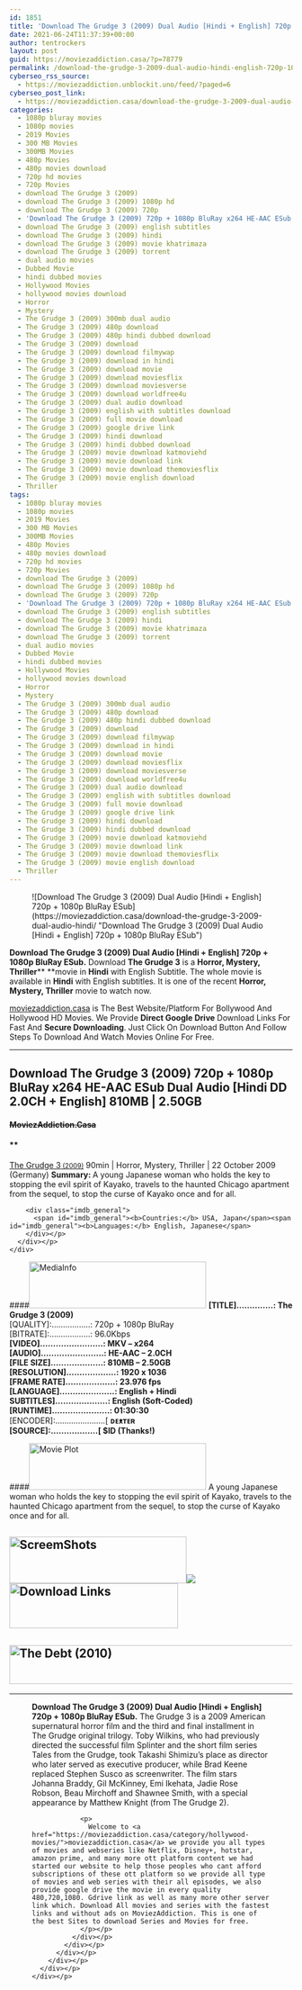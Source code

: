 ```yaml
---
id: 1851
title: 'Download The Grudge 3 (2009) Dual Audio [Hindi + English] 720p + 1080p BluRay ESub'
date: 2021-06-24T11:37:39+00:00
author: tentrockers
layout: post
guid: https://moviezaddiction.casa/?p=78779
permalink: /download-the-grudge-3-2009-dual-audio-hindi-english-720p-1080p-bluray-esub/
cyberseo_rss_source:
  - https://moviezaddiction.unblockit.uno/feed/?paged=6
cyberseo_post_link:
  - https://moviezaddiction.casa/download-the-grudge-3-2009-dual-audio-hindi/
categories:
  - 1080p bluray movies
  - 1080p movies
  - 2019 Movies
  - 300 MB Movies
  - 300MB Movies
  - 480p Movies
  - 480p movies download
  - 720p hd movies
  - 720p Movies
  - download The Grudge 3 (2009)
  - download The Grudge 3 (2009) 1080p hd
  - download The Grudge 3 (2009) 720p
  - 'Download The Grudge 3 (2009) 720p + 1080p BluRay x264 HE-AAC ESub Dual Audio [Hindi DD 2.0CH + English] 810MB | 2.50GB ~~MoviezAddiction.Casa~~'
  - download The Grudge 3 (2009) english subtitles
  - download The Grudge 3 (2009) hindi
  - download The Grudge 3 (2009) movie khatrimaza
  - download The Grudge 3 (2009) torrent
  - dual audio movies
  - Dubbed Movie
  - hindi dubbed movies
  - Hollywood Movies
  - hollywood movies download
  - Horror
  - Mystery
  - The Grudge 3 (2009) 300mb dual audio
  - The Grudge 3 (2009) 480p download
  - The Grudge 3 (2009) 480p hindi dubbed download
  - The Grudge 3 (2009) download
  - The Grudge 3 (2009) download filmywap
  - The Grudge 3 (2009) download in hindi
  - The Grudge 3 (2009) download movie
  - The Grudge 3 (2009) download moviesflix
  - The Grudge 3 (2009) download moviesverse
  - The Grudge 3 (2009) download worldfree4u
  - The Grudge 3 (2009) dual audio download
  - The Grudge 3 (2009) english with subtitles download
  - The Grudge 3 (2009) full movie download
  - The Grudge 3 (2009) google drive link
  - The Grudge 3 (2009) hindi download
  - The Grudge 3 (2009) hindi dubbed download
  - The Grudge 3 (2009) movie download katmoviehd
  - The Grudge 3 (2009) movie download link
  - The Grudge 3 (2009) movie download themoviesflix
  - The Grudge 3 (2009) movie english download
  - Thriller
tags:
  - 1080p bluray movies
  - 1080p movies
  - 2019 Movies
  - 300 MB Movies
  - 300MB Movies
  - 480p Movies
  - 480p movies download
  - 720p hd movies
  - 720p Movies
  - download The Grudge 3 (2009)
  - download The Grudge 3 (2009) 1080p hd
  - download The Grudge 3 (2009) 720p
  - 'Download The Grudge 3 (2009) 720p + 1080p BluRay x264 HE-AAC ESub Dual Audio [Hindi DD 2.0CH + English] 810MB | 2.50GB ~~MoviezAddiction.Casa~~'
  - download The Grudge 3 (2009) english subtitles
  - download The Grudge 3 (2009) hindi
  - download The Grudge 3 (2009) movie khatrimaza
  - download The Grudge 3 (2009) torrent
  - dual audio movies
  - Dubbed Movie
  - hindi dubbed movies
  - Hollywood Movies
  - hollywood movies download
  - Horror
  - Mystery
  - The Grudge 3 (2009) 300mb dual audio
  - The Grudge 3 (2009) 480p download
  - The Grudge 3 (2009) 480p hindi dubbed download
  - The Grudge 3 (2009) download
  - The Grudge 3 (2009) download filmywap
  - The Grudge 3 (2009) download in hindi
  - The Grudge 3 (2009) download movie
  - The Grudge 3 (2009) download moviesflix
  - The Grudge 3 (2009) download moviesverse
  - The Grudge 3 (2009) download worldfree4u
  - The Grudge 3 (2009) dual audio download
  - The Grudge 3 (2009) english with subtitles download
  - The Grudge 3 (2009) full movie download
  - The Grudge 3 (2009) google drive link
  - The Grudge 3 (2009) hindi download
  - The Grudge 3 (2009) hindi dubbed download
  - The Grudge 3 (2009) movie download katmoviehd
  - The Grudge 3 (2009) movie download link
  - The Grudge 3 (2009) movie download themoviesflix
  - The Grudge 3 (2009) movie english download
  - Thriller
---
```

<figure class="entry-thumbnail">![Download The Grudge 3 (2009) Dual Audio [Hindi + English] 720p + 1080p BluRay ESub](https://moviezaddiction.casa/download-the-grudge-3-2009-dual-audio-hindi/ "Download The Grudge 3 (2009) Dual Audio [Hindi + English] 720p + 1080p BluRay ESub") </figure> 

**Download The Grudge 3 (2009) Dual Audio [Hindi + English] 720p + 1080p BluRay ESub.** Download **The Grudge 3** is a **Horror, Mystery, Thriller****&nbsp;**movie in **Hindi** with English Subtitle. The whole movie is available in **Hindi** with English subtitles. It is one of the recent **Horror, Mystery, Thriller** movie to watch now.

[moviezaddiction.casa](https://moviezaddiction.casa/category/hollywood-movies/) is The Best Website/Platform For Bollywood And Hollywood HD Movies. We Provide **Direct Google Drive** Download Links For Fast And **Secure Downloading**. Just Click On Download Button And Follow Steps To Download And Watch Movies Online For Free.

* * *

## <span><strong><b>Download The Grudge 3 (2009) 720p + 1080p BluRay </b></strong></span><span><strong><b>x264 HE-AAC ESub Dual Audio </b></strong></span><span><strong><b>[Hindi DD 2.0CH + English] 810M</b></strong></span><span><strong><b>B | 2.50GB</b></strong></span>

#### <span>~~MoviezAddiction.Casa~~</span>

#### **</p> 

<div class="imdb_container">
  <div>
    <div class="imdb_dark">
      <div class="imdb_right">
        <span id="movie_title"><a href="https://www.imdb.com/title/tt1053859" target="_blank" rel="noopener">The Grudge 3<small> (2009)</small></a></span> <span id="genres">90min | Horror, Mystery, Thriller | 22 October 2009 (Germany)</span> <span id="summary"><b>Summary: </b>A young Japanese woman who holds the key to stopping the evil spirit of Kayako, travels to the haunted Chicago apartment from the sequel, to stop the curse of Kayako once and for all.</span> </p> 
        
        <div class="imdb_general">
          <span id="imdb_general"><b>Countries:</b> USA, Japan</span><span id="imdb_general"><b>Languages:</b> English, Japanese</span>
        </div></p>
      </div></p>
    </div>
  </div>
</div>

</b></h4> 

####<img loading="lazy" class="aligncenter" src="https:///moviezaddiction.casa/wp-content/uploads/2018/02/Media-Info.png?zoom=0.8099999785423279&resize=315%2C83&ssl=1" alt="MediaInfo" width="315" height="83" /> <span><strong>[TITLE]…………..: The Grudge 3 (2009) </strong></span><span><strong><br /></strong></span> <span>[QUALITY]:……………..: 720p + 1080p BluRay</span>  
 <span>[BITRATE]:………………: 96.0Kbps</span>  
<span><strong>[VIDEO]……………………: MKV – x264<br />[AUDIO]……………………: HE-AAC – 2.0CH<br />[FILE SIZE]………………..: 810MB – 2.50GB<br />[RESOLUTION]……………….: 1920 x 1036<br />[FRAME RATE]……………….: 23.976 fps<br />[LANGUAGE]…………………: English + Hindi<br />SUBTITLES]………………..: English (Soft-Coded)<br />[RUNTIME]………………….: 01:30:30</strong></span>  
<span>[ENCODER]:………………….[&nbsp;<strong>ᴅᴇᴥᴛᴇʀ<br /></strong></span><span><strong>[SOURCE]:………………[ $ID </strong></span><span><strong>(</strong></span><span><strong>Thanks!)</strong></span>

####<img loading="lazy" class="aligncenter" src="https://moviezaddiction.casa//wp-content/uploads/2018/02/Plot.jpeg?zoom=0.8099999785423279&resize=315%2C83&ssl=1" srcset="https://moviezaddiction.casa//wp-content/uploads/2018/02/Plot.jpeg?zoom=0.8999999761581421&resize=315%2C83&ssl=1" alt="Movie Plot" width="315" height="83" /> <span>A young Japanese woman who holds the key to stopping the evil spirit of Kayako, travels to the haunted Chicago apartment from the sequel, to stop the curse of Kayako once and for all.</span>

<div class="wp-block-image">
  <h2 class="aligncenter is-resized">
    <img loading="lazy" class="aligncenter" src="https://i1.wp.com/moviezaddiction.casa/wp-content/uploads/2018/02/Screenshots-Button.png?zoom=0.8099999785423279&resize=315%2C83&ssl=1" alt="ScreemShots" width="315" height="83" /><img src="https://1.bp.blogspot.com/-y_DhBLykn_E/YNRsdpkc4fI/AAAAAAAAAkk/M9hgS53WFWc7WeRSHJMqYsh8Qzn9rDSFgCLcBGAsYHQ/s2048/MoviezAddiction.Casa%2B-%2BThe%2BGrudge%2B3%2B%25282009%2529%2B1080p%2BBluRay%2Bx264%2BHE-AAC%2BESub%2BDual%2BAudio%2B%255BHindi%2BDD%2B2.0CH%2B%252B%2BEnglish%255D%2B2.50GB.mkv.jpg" /><img loading="lazy" class="aligncenter wp-image-75359 size-full" src="https://moviezaddiction.casa/wp-content/uploads/2021/02/Download-Button-1-2.png" alt="Download Links" width="300" height="80" />
  </h2>
  
  <h2 class="aligncenter is-resized">
    <img loading="lazy" class="aligncenter" src="https://i.imgur.com/Ds7bb.gif" alt="The Debt (2010)" width="594" height="69" />
  </h2>
  
  <hr />
  <figure class="aligncenter is-resized"> 
  
  <div class="mod" data-md="50" data-hveid="250" data-ved="0ahUKEwi-7dnvqo7WAhXLsFQKHTILBKEQkCkI-gEoAzAn">
    <div class="_cgc kno-fb-ctx" data-hveid="251" data-ved="0ahUKEwi-7dnvqo7WAhXLsFQKHTILBKEQziAI-wEoADAn">
      <div class="r-iH9cFH0n0MiE">
        <div class="mod" data-md="50" data-hveid="228" data-ved="0ahUKEwjniJq86tTWAhULK48KHU9mChkQkCkI5AEoBDAh">
          <div class="_cgc kno-fb-ctx" data-hveid="229" data-ved="0ahUKEwjniJq86tTWAhULK48KHU9mChkQziAI5QEoADAh">
            <div class="r-iwKCMzMr_HBQ">
              <div class="overviewContainer ng-star-inserted">
                <p>
                  <strong>Download The Grudge 3 (2009) Dual Audio [Hindi + English] 720p + 1080p BluRay ESub.</strong> The Grudge 3 is a 2009 American supernatural horror film and the third and final installment in The Grudge original trilogy. Toby Wilkins, who had previously directed the successful film Splinter and the short film series Tales from the Grudge, took Takashi Shimizu’s place as director who later served as executive producer, while Brad Keene replaced Stephen Susco as screenwriter. The film stars Johanna Braddy, Gil McKinney, Emi Ikehata, Jadie Rose Robson, Beau Mirchoff and Shawnee Smith, with a special appearance by Matthew Knight (from The Grudge 2).
                </p>
                
                <p>
                  Welcome to <a href="https://moviezaddiction.casa/category/hollywood-movies/">moviezaddiction.casa</a> we provide you all types of movies and webseries like Netflix, Disney+, hotstar, amazon prime, and many more ott platform content we had started our website to help those peoples who cant afford subscriptions of these ott platform so we provide all type of movies and web series with their all episodes, we also provide google drive the movie in every quality 480,720,1080. Gdrive link as well as many more other server link which. Download All movies and series with the fastest links and without ads on MoviezAddiction. This is one of the best Sites to download Series and Movies for free.
                </p></p>
              </div></p>
            </div></p>
          </div></p>
        </div></p>
      </div></p>
    </div></p>
  </div></figure>
</div>